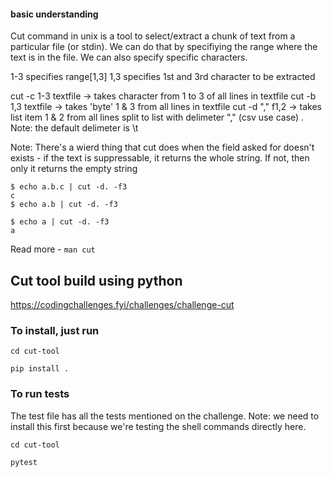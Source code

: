 #### basic understanding

Cut command in unix is a tool to select/extract a chunk of text from a particular file (or stdin). We can do that by specifiying the range where the text is in the file. We can also specify specific characters. 

1-3 specifies range[1,3]
1,3 specifies 1st and 3rd character to be extracted 

cut -c 1-3 textfile -> takes character from 1 to 3 of all lines in textfile 
cut -b 1,3 textfile -> takes 'byte' 1 & 3 from all lines in textfile 
cut -d "," f1,2 -> takes list item 1 & 2 from all lines split to list with delimeter "," (csv use case) . Note: the default delimeter is \t 


Note: There's a wierd thing that cut does when the field asked for doesn't exists - if the text is suppressable, it returns the whole string. If not, then only it returns the empty string 

```
$ echo a.b.c | cut -d. -f3
c
$ echo a.b | cut -d. -f3

$ echo a | cut -d. -f3
a

```


Read more - `man cut`


## Cut tool build using python 

https://codingchallenges.fyi/challenges/challenge-cut

### To install, just run 

`cd cut-tool` 

`pip install .` 

### To run tests 

The test file has all the tests mentioned on the challenge. Note: we need to install this first because we're testing the shell commands directly here.

`cd cut-tool`

`pytest`

